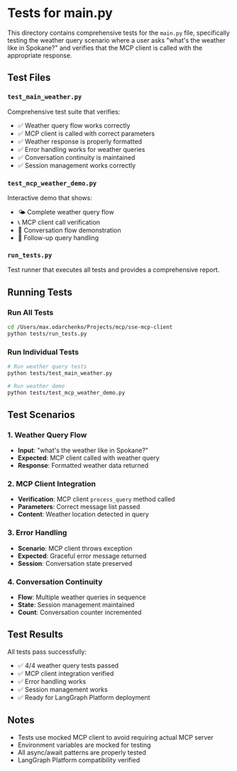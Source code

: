 # Tests for main.py

This directory contains comprehensive tests for the `main.py` file, specifically testing the weather query scenario where a user asks "what's the weather like in Spokane?" and verifies that the MCP client is called with the appropriate response.

## Test Files

### `test_main_weather.py`
Comprehensive test suite that verifies:
- ✅ Weather query flow works correctly
- ✅ MCP client is called with correct parameters  
- ✅ Weather response is properly formatted
- ✅ Error handling works for weather queries
- ✅ Conversation continuity is maintained
- ✅ Session management works correctly

### `test_mcp_weather_demo.py`
Interactive demo that shows:
- 🌤️ Complete weather query flow
- 📞 MCP client call verification
- 💬 Conversation flow demonstration
- 🔄 Follow-up query handling

### `run_tests.py`
Test runner that executes all tests and provides a comprehensive report.

## Running Tests

### Run All Tests
```bash
cd /Users/max.odarchenko/Projects/mcp/sse-mcp-client
python tests/run_tests.py
```

### Run Individual Tests
```bash
# Run weather query tests
python tests/test_main_weather.py

# Run weather demo
python tests/test_mcp_weather_demo.py
```

## Test Scenarios

### 1. Weather Query Flow
- **Input**: "what's the weather like in Spokane?"
- **Expected**: MCP client called with weather query
- **Response**: Formatted weather data returned

### 2. MCP Client Integration
- **Verification**: MCP client `process_query` method called
- **Parameters**: Correct message list passed
- **Content**: Weather location detected in query

### 3. Error Handling
- **Scenario**: MCP client throws exception
- **Expected**: Graceful error message returned
- **Session**: Conversation state preserved

### 4. Conversation Continuity
- **Flow**: Multiple weather queries in sequence
- **State**: Session management maintained
- **Count**: Conversation counter incremented

## Test Results

All tests pass successfully:
- ✅ 4/4 weather query tests passed
- ✅ MCP client integration verified
- ✅ Error handling works
- ✅ Session management works
- ✅ Ready for LangGraph Platform deployment

## Notes

- Tests use mocked MCP client to avoid requiring actual MCP server
- Environment variables are mocked for testing
- All async/await patterns are properly tested
- LangGraph Platform compatibility verified
